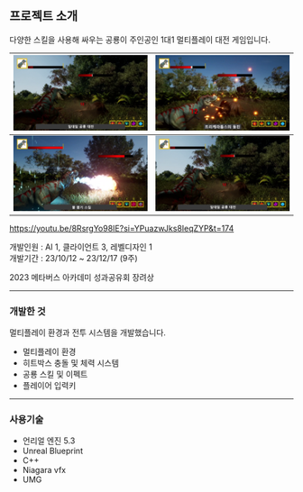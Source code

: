 ## 프로젝트 소개

다양한 스킬을 사용해 싸우는 공룡이 주인공인 1대1 멀티플레이 대전 게임입니다.

![image.jpg1](https://github.com/lsh210726/JurassicLand/blob/main/readmeImg/fight.png) |![image.jpg2](https://github.com/lsh210726/JurassicLand/blob/main/readmeImg/vlcsnap-2024-10-21-17h45m32s090.png)
--- | --- | 
![image.jpg1](https://github.com/lsh210726/JurassicLand/blob/main/readmeImg/flame.png) |![image.jpg2](https://github.com/lsh210726/JurassicLand/blob/main/readmeImg/laser.png)



https://youtu.be/8RsrgYo98IE?si=YPuazwJks8IeqZYP&t=174

개발인원 : AI 1, 클라이언트 3, 레벨디자인 1  
개발기간 : 23/10/12 ~ 23/12/17 (9주)  

2023 메타버스 아카데미 성과공유회 장려상


---
### 개발한 것
멀티플레이 환경과 전투 시스템을 개발했습니다.  

- 멀티플레이 환경
- 히트박스 충돌 및 체력 시스템
- 공룡 스킬 및 이펙트
- 플레이어 입력키
---
### 사용기술
- 언리얼 엔진 5.3
- Unreal Blueprint
- C++
- Niagara vfx
- UMG

